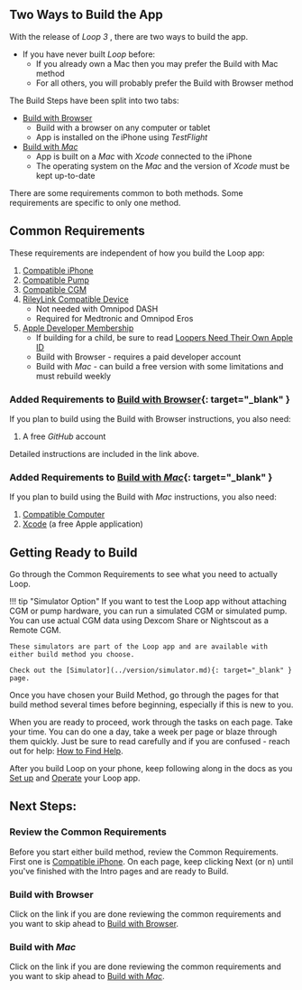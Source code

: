## Two Ways to Build the App

With the release of&nbsp;_<span translate="no">Loop 3</span>_&nbsp;, there are two ways to build the app.

* If you have never built&nbsp;_<span translate="no">Loop</span>_&nbsp;before:
    * If you already own a Mac then you may prefer the Build with Mac method
    * For all others, you will probably prefer the Build with Browser method

The Build Steps have been split into two tabs:

* [Build with Browser](../gh-actions/gh-overview.md)
    * Build with a browser on any computer or tablet
    * App is installed on the iPhone using *TestFlight*
* [Build with *Mac*](../build/overview.md)
    * App is built on a *Mac* with *Xcode* connected to the iPhone
    * The operating system on the *Mac* and the version of *Xcode* must be kept up-to-date

There are some requirements common to both methods. Some requirements are specific to only one method.

## Common Requirements

These requirements are independent of how you build the Loop app:

1. [Compatible iPhone](../build/phone.md)
1. [Compatible Pump](../build/pump.md)
1. [Compatible CGM](../build/cgm.md)
1. [RileyLink Compatible Device](../build/rileylink.md)
    * Not needed with Omnipod DASH
    * Required for Medtronic and Omnipod Eros
1. [Apple Developer Membership](../build/apple-developer.md)
    * If building for a child, be sure to read [Loopers Need Their Own Apple ID](../build/apple-developer.md#loopers-need-their-own-apple-id)
    * Build with Browser - requires a paid developer account
    * Build with *Mac* - can build a free version with some limitations and must rebuild weekly

### Added Requirements to [Build with Browser](../gh-actions/gh-overview.md){: target="_blank" }

If you plan to build using the Build with Browser instructions, you also need:

1.  A free *GitHub* account

Detailed instructions are included in the link above.

### Added Requirements to [Build with *Mac*](../build/overview.md){: target="_blank" }

If you plan to build using the Build with *Mac* instructions, you also need:

1. [Compatible Computer](../build/computer.md#check-your-macos-version)
1. [Xcode](../build/xcode-version.md) (a free Apple application)


## Getting Ready to Build

Go through the Common Requirements to see what you need to actually Loop.

!!! tip "Simulator Option"
    If you want to test the Loop app without attaching CGM or pump hardware, you can run a simulated CGM or simulated pump. You can use actual CGM data using Dexcom Share or Nightscout as a Remote CGM.

    These simulators are part of the Loop app and are available with either build method you choose.
    
    Check out the [Simulator](../version/simulator.md){: target="_blank" } page.

Once you have chosen your Build Method, go through the pages for that build method several times before beginning, especially if this is new to you.

When you are ready to proceed, work through the tasks on each page. Take your time. You can do one a day, take a week per page or blaze through them quickly.  Just be sure to read carefully and if you are confused - reach out for help: [How to Find Help](../intro/loopdocs-how-to.md#how-to-find-help).

After you build Loop on your phone, keep following along in the docs as you [Set up](../loop-3/loop-3-overview.md) and [Operate](../operation/loop/open-loop.md) your Loop app.

## Next Steps:

### Review the Common Requirements

Before you start either build method, review the Common Requirements. First one is [Compatible iPhone](../build/phone.md). On each page, keep clicking Next (or n) until you've finished with the Intro pages and are ready to Build.

### Build with Browser

Click on the link if you are done reviewing the common requirements and you want to skip ahead to [Build with Browser](../gh-actions/gh-overview.md).

### Build with *Mac*

Click on the link if you are done reviewing the common requirements and you want to skip ahead to [Build with *Mac*](../build/overview.md).

